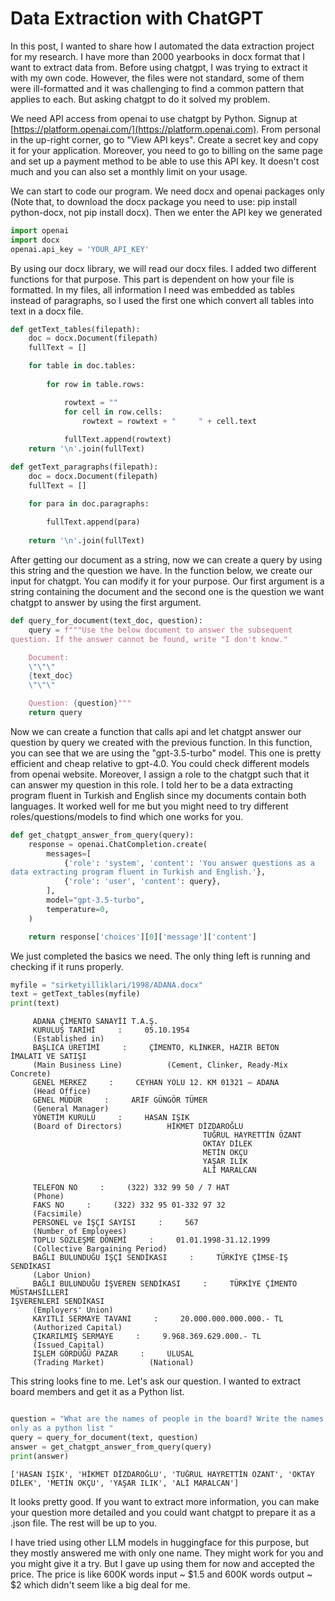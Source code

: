 <style>
  code {
    white-space : pre-wrap !important;
    word-break: break-word;
  }
</style>

# Data Extraction with ChatGPT

In this post, I wanted to share how I automated the data extraction project for my research. I have more than 2000 yearbooks in docx format that I want to extract data from. Before using chatgpt, I was trying to extract it with my own code. However, the files were not standard, some of them were ill-formatted and it was challenging to find a common pattern that applies to each. But asking chatgpt to do it solved my problem.

We need API access from openai to use chatgpt by Python. Signup at [https://platform.openai.com/](https://platform.openai.com). From personal in the up-right corner, go to "View API keys". Create a secret key and copy it for your application. Moreover, you need to go to billing on the same page and set up a payment method to be able to use this API key. It doesn't cost much and you can also set a monthly limit on your usage. 

We can start to code our program. We need docx and openai packages only (Note that, to download the docx package you need to use: pip install python-docx, not pip install docx). Then we enter the API key we generated

```python
import openai
import docx
openai.api_key = 'YOUR_API_KEY'
```

By using our docx library, we will read our docx files. I added two different functions for that purpose. This part is dependent on how your file is formatted. In my files, all information I need was embedded as tables instead of paragraphs, so I used the first one which convert all tables into text in a docx file. 

```python
def getText_tables(filepath):
    doc = docx.Document(filepath)
    fullText = []

    for table in doc.tables:
        
        for row in table.rows:

            rowtext = ""
            for cell in row.cells:
                rowtext = rowtext + "     " + cell.text
            
            fullText.append(rowtext)
    return '\n'.join(fullText)

def getText_paragraphs(filepath):
    doc = docx.Document(filepath)
    fullText = []

    for para in doc.paragraphs:
        
        fullText.append(para)
        
    return '\n'.join(fullText)

```

After getting our document as a string, now we can create a query by using this string and the question we have. In the function below, we create our input for chatgpt. You can modify it for your purpose. Our first argument is a string containing the document and the second one is the question we want chatgpt to answer by using the first argument. 

```python
def query_for_document(text_doc, question):
    query = f"""Use the below document to answer the subsequent question. If the answer cannot be found, write "I don't know."

    Document:
    \"\"\"
    {text_doc}
    \"\"\"

    Question: {question}"""
    return query

```
Now we can create a function that calls api and let chatgpt answer our question by query we created with the previous function. In this function, you can see that we are using the "gpt-3.5-turbo" model. This one is pretty efficient and cheap relative to gpt-4.0. You could check different models from openai website. Moreover, I assign a role to the chatgpt such that it can answer my question in this role. I told her to be a data extracting program fluent in Turkish and English since my documents contain both languages. It worked well for me but you might need to try different roles/questions/models to find which one works for you. 


```python
def get_chatgpt_answer_from_query(query):
    response = openai.ChatCompletion.create(
        messages=[
            {'role': 'system', 'content': 'You answer questions as a data extracting program fluent in Turkish and English.'},
            {'role': 'user', 'content': query},
        ],
        model="gpt-3.5-turbo",
        temperature=0,
    )

    return response['choices'][0]['message']['content']
```
We just completed the basics we need. The only thing left is running and checking if it runs properly. 

```python
myfile = "sirketyilliklari/1998/ADANA.docx"
text = getText_tables(myfile)
print(text)

```

         ADANA ÇİMENTO SANAYİİ T.A.Ş.
         KURULUŞ TARİHİ     :     05.10.1954
         (Established in)          
         BAŞLICA ÜRETİMİ     :     ÇİMENTO, KLİNKER, HAZIR BETON 
    İMALATI VE SATIŞI
         (Main Business Line)          (Cement, Clinker, Ready-Mix Concrete)
         GENEL MERKEZ     :     CEYHAN YOLU 12. KM 01321 – ADANA
         (Head Office)          
         GENEL MÜDÜR     :     ARİF GÜNGÖR TÜMER
         (General Manager)          
         YÖNETİM KURULU     :     HASAN IŞIK
         (Board of Directors)          HİKMET DİZDAROĞLU
                                               TUĞRUL HAYRETTİN ÖZANT
                                               OKTAY DİLEK
                                               METİN OKÇU
                                               YAŞAR ILIK
                                               ALİ MARALCAN
                                               
         TELEFON NO     :     (322) 332 99 50 / 7 HAT
         (Phone)          
         FAKS NO     :     (322) 332 95 01-332 97 32
         (Facsimile)          
         PERSONEL ve İŞÇİ SAYISI     :     567
         (Number of Employees)          
         TOPLU SÖZLEŞME DÖNEMİ     :     01.01.1998-31.12.1999
         (Collective Bargaining Period)          
         BAĞLI BULUNDUĞU İŞÇİ SENDİKASI     :     TÜRKİYE ÇİMSE-İŞ SENDİKASI
         (Labor Union)           
         BAĞLI BULUNDUĞU İŞVEREN SENDİKASI     :     TÜRKİYE ÇİMENTO MÜSTAHSİLLERİ 
    İŞVERENLERİ SENDİKASI
         (Employers' Union)          
         KAYITLI SERMAYE TAVANI     :     20.000.000.000.000.- TL
         (Authorized Capital)          
         ÇIKARILMIŞ SERMAYE     :     9.968.369.629.000.- TL
         (Issued Capital)          
         İŞLEM GÖRDÜĞÜ PAZAR     :     ULUSAL
         (Trading Market)          (National)


This string looks fine to me.
Let's ask our question. I wanted to extract board members and get it as a Python list.

```python

question = "What are the names of people in the board? Write the names only as a python list "
query = query_for_document(text, question)
answer = get_chatgpt_answer_from_query(query)
print(answer)
```

    ['HASAN IŞIK', 'HİKMET DİZDAROĞLU', 'TUĞRUL HAYRETTİN ÖZANT', 'OKTAY DİLEK', 'METİN OKÇU', 'YAŞAR ILIK', 'ALİ MARALCAN']

It looks pretty good. If you want to extract more information, you can make your question more detailed and you could want chatgpt to prepare it as a .json file. The rest will be up to you. 

I have tried using other LLM models in huggingface for this purpose, but they mostly answered me with only one name. They might work for you and you might give it a try. But I gave up using them for now and accepted the price. The price is like 600K words input ~ $1.5 and 600K words output ~ $2 which didn't seem like a big deal for me. 